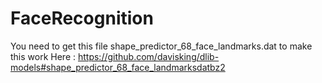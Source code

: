 # FaceRecognition

You need to get this file shape_predictor_68_face_landmarks.dat to make this work
Here : https://github.com/davisking/dlib-models#shape_predictor_68_face_landmarksdatbz2
